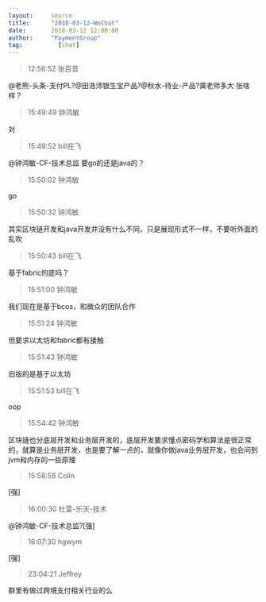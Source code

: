 ```yaml
---
layout:     source 
title:      "2018-03-12-WeChat"
date:       2018-03-12 12:00:00
author:     "PaymentGroup"
tag:		  [chat]
---
```

> 12:56:52  张百音  
   
@老熊-头条-支付PL?@田浩沛银生宝产品?@秋水-待业-产品?龚老师多大 张啥样？  
   
> 15:49:49  钟鸿敏  
   
对  
   
> 15:49:52  bill在飞  
   
@钟鸿敏-CF-技术总监 要go的还是java的？  
   
> 15:50:02  钟鸿敏  
   
go  
   
> 15:50:32  钟鸿敏  
   
其实区块链开发和java开发并没有什么不同，只是展现形式不一样，不要听外面的乱吹  
   
> 15:50:43  bill在飞  
   
基于fabric的底吗？  
   
> 15:51:00  钟鸿敏  
   
我们现在是基于bcos，和微众的团队合作  
   
> 15:51:24  钟鸿敏  
   
但要求以太坊和fabric都有接触  
   
> 15:51:43  钟鸿敏  
   
旧版的是基于以太坊  
   
> 15:51:53  bill在飞  
   
oop  
   
> 15:54:42  钟鸿敏  
   
区块链也分底层开发和业务层开发的，底层开发要求懂点密码学和算法是很正常的，就算是业务层开发，也是要了解一点的，就像你做java业务层开发，也会问到jvm和内存的一些原理  
   
> 15:58:58  Colin  
   
[强]  
   
> 16:00:30  杜雷-乐天-技术  
   
@钟鸿敏-CF-技术总监?[强]  
   
> 16:07:30  hgwym  
   
[强]  
   
> 23:04:21  Jeffrey  
   
群里有做过跨境支付相关行业的么  
   
